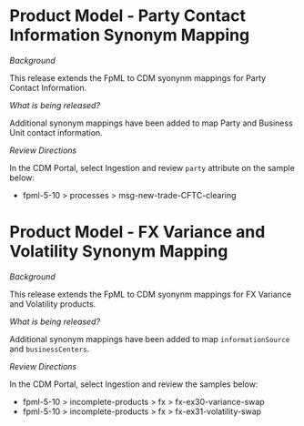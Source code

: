 # Product Model - Party Contact Information Synonym Mapping

_Background_

This release extends the FpML to CDM syonynm mappings for Party Contact Information.

_What is being released?_

Additional synonym mappings have been added to map Party and Business Unit contact information.

_Review Directions_

In the CDM Portal, select Ingestion and review `party` attribute on the sample below:

- fpml-5-10 > processes > msg-new-trade-CFTC-clearing

# Product Model - FX Variance and Volatility Synonym Mapping

_Background_

This release extends the FpML to CDM syonynm mappings for FX Variance and Volatility products.

_What is being released?_

Additional synonym mappings have been added to map `informationSource` and `businessCenters`.

_Review Directions_

In the CDM Portal, select Ingestion and review the samples below:

- fpml-5-10 > incomplete-products > fx > fx-ex30-variance-swap
- fpml-5-10 > incomplete-products > fx > fx-ex31-volatility-swap
